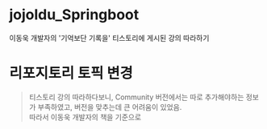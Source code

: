 # jojoldu_Springboot
이동욱 개발자의 '기억보단 기록을' 티스토리에 게시된 강의 따라하기

# 리포지토리 토픽 변경

> 티스토리 강의 따라하다보니, Community 버전에서는 따로 추가해야하는 정보가 부족하였고, 버전을 맞추는데 큰 어려움이 있었음.   
> 따라서 이동욱 개발자의 책을 기준으로 
